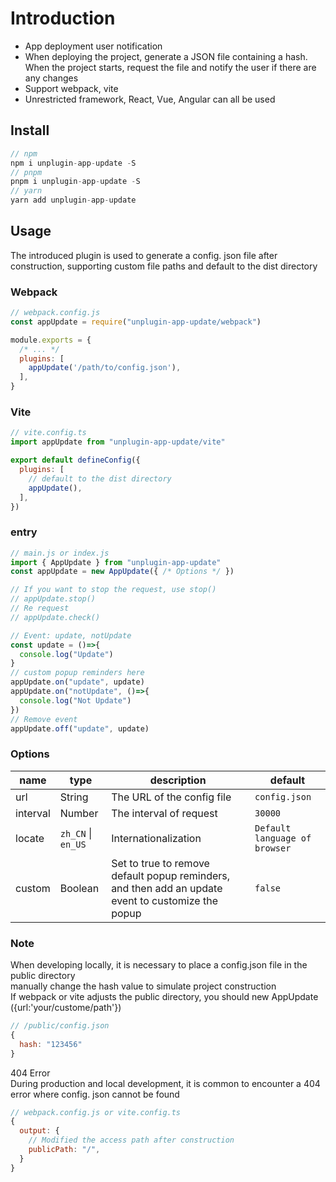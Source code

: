 # Introduction
- App deployment user notification
- When deploying the project, generate a JSON file containing a hash. When the project starts, request the file and notify the user if there are any changes
- Support webpack, vite
- Unrestricted framework, React, Vue, Angular can all be used

## Install

```js
// npm
npm i unplugin-app-update -S
// pnpm
pnpm i unplugin-app-update -S
// yarn
yarn add unplugin-app-update
```

## Usage

The introduced plugin is used to generate a config. json file after construction, supporting custom file paths and default to the dist directory

### Webpack

```js
// webpack.config.js
const appUpdate = require("unplugin-app-update/webpack")

module.exports = {
  /* ... */
  plugins: [
    appUpdate('/path/to/config.json'),
  ],
}
```

### Vite

```js
// vite.config.ts
import appUpdate from "unplugin-app-update/vite"

export default defineConfig({
  plugins: [
    // default to the dist directory
    appUpdate(),
  ],
})
```

### entry
```js
// main.js or index.js
import { AppUpdate } from "unplugin-app-update"
const appUpdate = new AppUpdate({ /* Options */ })

// If you want to stop the request, use stop()
// appUpdate.stop()
// Re request
// appUpdate.check()

// Event: update, notUpdate
const update = ()=>{
  console.log("Update")
}
// custom popup reminders here
appUpdate.on("update", update)
appUpdate.on("notUpdate", ()=>{
  console.log("Not Update")
})
// Remove event
appUpdate.off("update", update)
```

### Options
| name | type | description | default |
| ---| ---| --- | --- |
| url | String | The URL of the config file | `config.json`|
| interval | Number | The interval of request | `30000` |
| locate | `zh_CN` \| `en_US` | Internationalization | `Default language of browser` |
| custom | Boolean | Set to true to remove default popup reminders, and then add an update event to customize the popup | `false` |

### Note
When developing locally, it is necessary to place a config.json file in the public directory<br>
manually change the hash value to simulate project construction<br>
If webpack or vite adjusts the public directory, you should new AppUpdate ({url:'your/custome/path'})
```js
// /public/config.json
{
  hash: "123456"
}
```

404 Error<br>
During production and local development, it is common to encounter a 404 error where config. json cannot be found<br>
```js
// webpack.config.js or vite.config.ts
{
  output: {
    // Modified the access path after construction
    publicPath: "/",
  }
}
```
